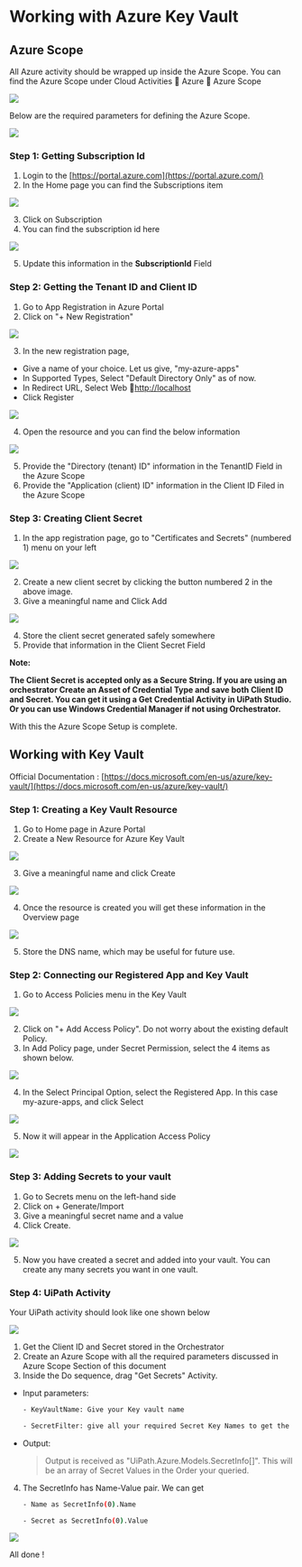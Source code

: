 # Working with Azure Key Vault

## Azure Scope

All Azure activity should be wrapped up inside the Azure Scope. You can find the Azure Scope under Cloud Activities  Azure  Azure Scope

![](./screenshots/1-3b192161e8b2f8b6.png)

Below are the required parameters for defining the Azure Scope.

![](./screenshots/2-947ec6e4d69b3698.png)

### Step 1: Getting Subscription Id

1. Login to the [https://portal.azure.com](https://portal.azure.com/)
2. In the Home page you can find the Subscriptions item 

![](./screenshots/3-6a60606bfba89ce6.png)

3. Click on Subscription
4. You can find the subscription id here 

![](./screenshots/4-a59ecf79e4411492.png)

5. Update this information in the **SubscriptionId** Field

### Step 2: Getting the Tenant ID and Client ID

1. Go to App Registration in Azure Portal
2. Click on &quot;+ New Registration&quot; 

![](./screenshots/5-9092d51e25112f03.png)

3. In the new registration page,
  - Give a name of your choice. Let us give, &quot;my-azure-apps&quot;
  - In Supported Types, Select &quot;Default Directory Only&quot; as of now.
  - In Redirect URL, Select Web [http://localhost](http://localhost/)
  - Click Register

![](./screenshots/6-b14f1d81619830f5.png)

4. Open the resource and you can find the below information 

![](./screenshots/7-1b3e93e52cdccdea.png)

5. Provide the &quot;Directory (tenant) ID&quot; information in the TenantID Field in the Azure Scope
6. Provide the &quot;Application (client) ID&quot; information in the Client ID Filed in the Azure Scope

### Step 3: Creating Client Secret

1. In the app registration page, go to &quot;Certificates and Secrets&quot; (numbered 1) menu on your left

![](./screenshots/8-b5b99a808d88bccd.png)

2. Create a new client secret by clicking the button numbered 2 in the above image.
3. Give a meaningful name and Click Add

![](./screenshots/9-fe76d1fe2099c802.png)

4. Store the client secret generated safely somewhere
5. Provide that information in the Client Secret Field

**Note:**

**The Client Secret is accepted only as a Secure String. If you are using an orchestrator Create an Asset of Credential Type and save both Client ID and Secret. You can get it using a Get Credential Activity in UiPath Studio. Or you can use Windows Credential Manager if not using Orchestrator.**

With this the Azure Scope Setup is complete.


## Working with Key Vault

Official Documentation : [https://docs.microsoft.com/en-us/azure/key-vault/](https://docs.microsoft.com/en-us/azure/key-vault/)

### Step 1: Creating a Key Vault Resource

1. Go to Home page in Azure Portal
2. Create a New Resource for Azure Key Vault 

![](./screenshots/10-f268a5342d2de883.png)

3. Give a meaningful name and click Create 

![](./screenshots/11-9f67956c43b61126.png)

4. Once the resource is created you will get these information in the Overview page 

![](./screenshots/12-7bc6d4123dc7e270.png)

5. Store the DNS name, which may be useful for future use.

### Step 2: Connecting our Registered App and Key Vault

1. Go to Access Policies menu in the Key Vault

![](./screenshots/13-6f8fd5539d9054d8.png)

2. Click on &quot;+ Add Access Policy&quot;. Do not worry about the existing default Policy.
3. In Add Policy page, under Secret Permission, select the 4 items as shown below. 

![](./screenshots/14-4734306220be2c9d.png)

4. In the Select Principal Option, select the Registered App. In this case my-azure-apps, and click Select 

![](./screenshots/15-6f8ceae1db433636.png)

5. Now it will appear in the Application Access Policy 

![](./screenshots/16-cdc65b7df7ce1756.png)

### Step 3: Adding Secrets to your vault

1. Go to Secrets menu on the left-hand side
2. Click on + Generate/Import
3. Give a meaningful secret name and a value
4. Click Create.

![](./screenshots/17-29ba6d9f07fa8fc1.png)

5. Now you have created a secret and added into your vault. You can create any many secrets you want in one vault.

### Step 4: UiPath Activity

Your UiPath activity should look like one shown below

![](./screenshots/18-2f1331990ef5ccbb.png)

1. Get the Client ID and Secret stored in the Orchestrator
2. Create an Azure Scope with all the required parameters discussed in Azure Scope Section of this document
3. Inside the Do sequence, drag &quot;Get Secrets&quot; Activity.
  - Input parameters:
    ```sh
    - KeyVaultName: Give your Key vault name

    - SecretFilter: give all your required Secret Key Names to get the values. Accepts String[].
    ```
  - Output:
    > Output is received as &quot;UiPath.Azure.Models.SecretInfo[]&quot;. This will be an array of Secret Values in the Order your queried.
4. The SecretInfo has Name-Value pair. We can get
    ```sh
    - Name as SecretInfo(0).Name 

    - Secret as SecretInfo(0).Value
    ``` 

![](./screenshots/19-303992e4de0ed91a.png)

All done !